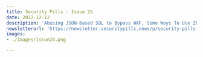 ```yaml
---
title: Security Pills - Issue 25
date: 2022-12-12
description: 'Abusing JSON-Based SQL to Bypass WAF, Some Ways To Use ZK-SNARKs for Privacy, Alternatives to Tornado Cash'
newsletterurl: 'https://newsletter.securitypills.news/p/security-pills-issue-25'
images: 
- ./images/issue25.png

--- 
```


